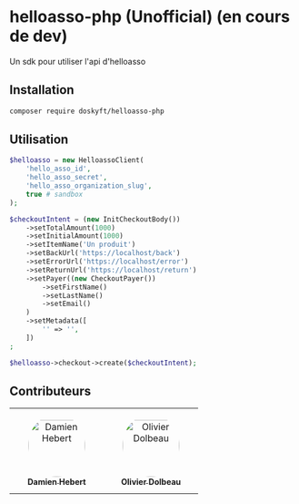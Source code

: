 # helloasso-php (Unofficial) (en cours de dev)

Un sdk pour utiliser l'api d'helloasso

## Installation

```bash
composer require doskyft/helloasso-php
```

## Utilisation

```php
$helloasso = new HelloassoClient(
    'hello_asso_id',
    'hello_asso_secret',
    'hello_asso_organization_slug',
    true # sandbox
);

$checkoutIntent = (new InitCheckoutBody())
    ->setTotalAmount(1000)
    ->setInitialAmount(1000)
    ->setItemName('Un produit')
    ->setBackUrl('https://localhost/back')
    ->setErrorUrl('https://localhost/error')
    ->setReturnUrl('https://localhost/return')
    ->setPayer((new CheckoutPayer())
        ->setFirstName()
        ->setLastName()
        ->setEmail()
    )
    ->setMetadata([
        '' => '',
    ])
;

$helloasso->checkout->create($checkoutIntent);
```

## Contributeurs

<table>
<tr>
    <td align="center" style="word-wrap: break-word; width: 150.0; height: 150.0">
        <a href="https://github.com/doskyft">
            <img
                src="https://avatars.githubusercontent.com/u/8113527?v=4"
                width="100"
                style="border-radius:50%;align-items:center;justify-content:center;overflow:hidden;padding-top:10px"
                alt="Damien Hebert"
            />
            <br />
            <sub style="font-size:14px"><b>Damien Hebert</b></sub>
        </a>
    </td>
    <td align="center" style="word-wrap: break-word; width: 150.0; height: 150.0">
        <a href="https://github.com/odolbeau">
            <img
                src="https://avatars.githubusercontent.com/u/680206?v=4"
                width="100"
                style="border-radius:50%;align-items:center;justify-content:center;overflow:hidden;padding-top:10px"
                alt="Olivier Dolbeau"
            />
            <br />
            <sub style="font-size:14px"><b>Olivier Dolbeau</b></sub>
        </a>
    </td>
</tr>
</table>